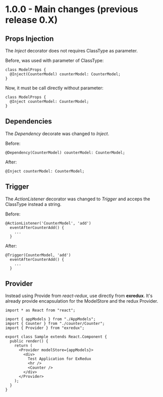# 1.0.0 - Main changes (previous release 0.X)

## Props Injection

The _Inject_ decorator does not requires ClassType as parameter.

Before, was used with parameter of ClassType:
```tsx
class ModelProps {
  @Inject(CounterModel) counterModel: CounterModel;
}
```

Now, it must be call directly without parameter:
```tsx
class ModelProps {
  @Inject counterModel: CounterModel;
}
```

## Dependencies

The _Dependency_ decorate was changed to _Inject_.

Before:
```tsx
@Dependency(CounterModel) counterModel: CounterModel;
```

After:
```tsx
@Inject counterModel: CounterModel;
```

## Trigger

The _ActionListener_ decorator was changed to _Trigger_ and acceps the ClassType instead a string.

Before:
```tsx
@ActionListener('CounterModel', 'add')
  eventAfterCounterAdd() {
    ...
  }
```

After:
```tsx
@Trigger(CounterModel, 'add')
  eventAfterCounterAdd() {
    ...
  }
```

## Provider

Instead using Provide from _react-redux_, use directly from __exredux__.
It's already provide encapsulation for the ModelStore and the redux Provider.

```tsx
import * as React from "react";

import { appModels } from "./AppModels";
import { Counter } from "./counter/Counter";
import { Provider } from "exredux";

export class Sample extends React.Component {
  public render() {
    return (
      <Provider modelStore={appModels}>
        <div>
          Test Application for ExRedux
          <hr />
          <Counter />
        </div>
      </Provider>
    );
  }
}
```
